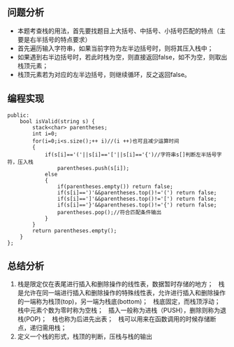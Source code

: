 ## 问题分析
* 本题考查栈的用法，首先要找题目上大括号、中括号、小括号匹配的特点（主要是右半括号的特点要求）
* 首先遍历输入字符串，如果当前字符为左半边括号时，则将其压入栈中；
* 如果遇到右半边括号时，若此时栈为空，则直接返回false，如不为空，则取出栈顶元素；
* 栈顶元素若为对应的左半边括号，则继续循环，反之返回false。
## 编程实现
```class Solution {
public:
    bool isValid(string s) {
        stack<char> parentheses;
        int i=0;
        for(i=0;i<s.size();++ i)//(i ++)也可且减少运算时间
        {
            if(s[i]=='('||s[i]=='['||s[i]=='{')//字符串s[]判断左半括号字符，压入栈
                parentheses.push(s[i]);
            else 
            {
                if(parentheses.empty()) return false;
                if(s[i]==')'&&parentheses.top()!='(') return false;
                if(s[i]==']'&&parentheses.top()!='[') return false;
                if(s[i]=='}'&&parentheses.top()!='{') return false;
                parentheses.pop();//符合匹配条件输出
            }
        }
        return parentheses.empty();
    }
};
```
## 总结分析
1. 栈是限定仅在表尾进行插入和删除操作的线性表，数据暂时存储的地方；
   栈是允许在同一端进行插入和删除操作的特殊线性表，允许进行插入和删除操作的一端称为栈顶(top)，另一端为栈底(bottom)；
   栈底固定，而栈顶浮动；
   栈中元素个数为零时称为空栈；
   插入一般称为进栈（PUSH），删除则称为退栈(POP)；
   栈也称为后进先出表；
   栈可以用来在函数调用的时候存储断点，递归需用栈；
2. 定义一个栈的形式，栈顶的判断，压栈与栈的输出


